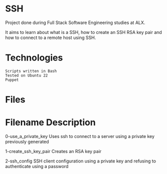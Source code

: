 SSH
===

Project done during Full Stack Software Engineering studies at ALX.

It aims to learn about what is a SSH, how to create an SSH RSA key pair and how to connect to a remote host using SSH.

Technologies
=============

    Scripts written in Bash
    Tested on Ubuntu 22
    Puppet
    
Files
=====

Filename 	Description
========================

0-use_a_private_key 	Uses ssh to connect to a server using a private key previously generated

1-create_ssh_key_pair 	Creates an RSA key pair

2-ssh_config 	SSH client configuration using a private key and refusing to authenticate using a password
